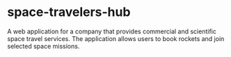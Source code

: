 # space-travelers-hub
A web application for a company that provides commercial and scientific space travel services. The application allows users to book rockets and join selected space missions.
